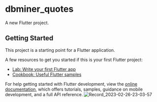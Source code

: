 # dbminer_quotes

A new Flutter project.

## Getting Started

This project is a starting point for a Flutter application.

A few resources to get you started if this is your first Flutter project:

- [Lab: Write your first Flutter app](https://docs.flutter.dev/get-started/codelab)
- [Cookbook: Useful Flutter samples](https://docs.flutter.dev/cookbook)

For help getting started with Flutter development, view the
[online documentation](https://docs.flutter.dev/), which offers tutorials,
samples, guidance on mobile development, and a full API reference.
![Record_2023-02-26-23-03-57](https://user-images.githubusercontent.com/109264114/221426755-dba0c393-cd82-4e33-bb1b-e59b5b529a6e.gif)
